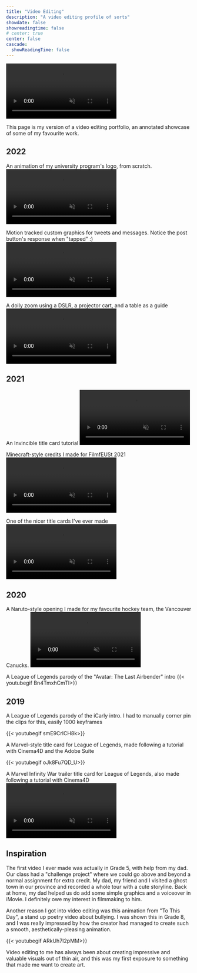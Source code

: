 ```yaml
---
title: "Video Editing"
description: "A video editing profile of sorts"
showdate: false
showreadingtime: false
# center: true
center: false
cascade:
  showReadingTime: false
---
```

<video autoplay="" loop="" muted="" playsinline="" class="video"><source id="mp4Source" src="https://giant.gfycat.com/LoathsomeBlackCobra.mp4" type="video/mp4"><source id="gifSource" src="https://thumbs.gfycat.com/LoathsomeBlackCobra-size_restricted.gif" type="image/gif"></video>

This page is my version of a video editing portfolio, an annotated showcase of some of my favourite work.


## 2022
An animation of my university program's logo, from scratch.
<video autoplay="" loop="" muted="" playsinline="" class="video"><source id="mp4Source" src="https://giant.gfycat.com/MediocreTeemingEthiopianwolf.mp4" type="video/mp4"><source id="gifSource" src="https://thumbs.gfycat.com/MediocreTeemingEthiopianwolf-size_restricted.gif" type="image/gif"></video>

Motion tracked custom graphics for tweets and messages. Notice the post button's response when "tapped" :)
<video autoplay="" loop="" muted="" playsinline="" class="video"><source id="mp4Source" src="https://giant.gfycat.com/FlakyHospitableLeopardseal.mp4" type="video/mp4"><source id="gifSource" src="https://thumbs.gfycat.com/FlakyHospitableLeopardseal-size_restricted.gif" type="image/gif"></video>

A dolly zoom using a DSLR, a projector cart, and a table as a guide
<video autoplay="" loop="" muted="" playsinline="" class="video"><source id="mp4Source" src="https://giant.gfycat.com/AdoredNervousFiddlercrab.mp4" type="video/mp4"><source id="gifSource" src="https://thumbs.gfycat.com/AdoredNervousFiddlercrab-size_restricted.gif" type="image/gif"></video>


## 2021
An Invincible title card tutorial
<video autoplay="" loop="" muted="" playsinline="" class="video"><source id="mp4Source" src="https://giant.gfycat.com/IncompatibleCarefulFalcon.mp4" type="video/mp4"><source id="gifSource" src="https://thumbs.gfycat.com/IncompatibleCarefulFalcon-size_restricted.gif" type="image/gif"></video>

Minecraft-style credits I made for FilmfEUSt 2021
<video autoplay="" loop="" muted="" playsinline="" class="video"><source id="mp4Source" src="https://giant.gfycat.com/ZestyPossibleApe.mp4" type="video/mp4"><source id="gifSource" src="https://thumbs.gfycat.com/ZestyPossibleApe-size_restricted.gif" type="image/gif"></video>

One of the nicer title cards I've ever made
<video autoplay="" loop="" muted="" playsinline="" class="video"><source id="mp4Source" src="https://giant.gfycat.com/IdealisticUnrulyKangaroo.mp4" type="video/mp4"><source id="gifSource" src="https://thumbs.gfycat.com/IdealisticUnrulyKangaroo-size_restricted.gif" type="image/gif"></video>
## 2020

A Naruto-style opening I made for my favourite hockey team, the Vancouver Canucks.
<video autoplay="" loop="" muted="" playsinline="" class="video"><source id="mp4Source" src="https://giant.gfycat.com/QuerulousFamousKentrosaurus.mp4" type="video/mp4"><source id="gifSource" src="https://thumbs.gfycat.com/QuerulousFamousKentrosaurus-size_restricted.gif" type="image/gif"></video>

A League of Legends parody of the "Avatar: The Last Airbender" intro
{{< youtubegif Bn4TmxhCmTI>}}



## 2019
A League of Legends parody of the iCarly intro. I had to manually corner pin the clips for this, easily 1000 keyframes

{{< youtubegif smE9CrlCH8k>}}

A Marvel-style title card for League of Legends, made following a tutorial with Cinema4D and the Adobe Suite

{{< youtubegif oJk8Fu7QD_U>}}

A Marvel Infinity War trailer title card for League of Legends, also made following a tutorial with Cinema4D
<video autoplay="" loop="" muted="" playsinline="" class="video"><source id="mp4Source" src="https://giant.gfycat.com/DistinctAmazingHarpseal.mp4" type="video/mp4"><source id="gifSource" src="https://thumbs.gfycat.com/DistinctAmazingHarpseal-size_restricted.gif" type="image/gif"></video>

## Inspiration

The first video I ever made was actually in Grade 5, with help from my dad. Our class had a "challenge project" where
we could go above and beyond a normal assignment for extra credit. My dad, my friend and I visited a ghost town
in our province and recorded a whole tour with a cute storyline. Back at home, my dad helped us do add some simple graphics
and a voiceover in iMovie. I definitely owe my interest in filmmaking to him.

Another reason I got into video editing was this animation from "To This Day", a stand up poetry video about bullying.
I was shown this in Grade 8, and I was really impressed by how the creator had managed to create such a smooth,
aesthetically-pleasing animation.

{{< youtubegif ARkUh7I2pMM>}}

Video editing to me has always been about creating impressive and valuable visuals
out of thin air, and this was my first exposure to something that made me want to create art.





